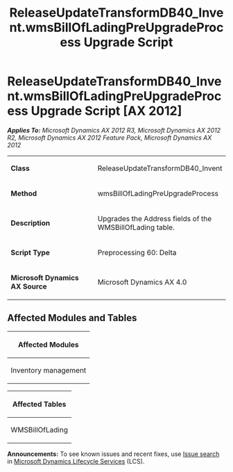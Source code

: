 ﻿---
title: ReleaseUpdateTransformDB40_Invent.wmsBillOfLadingPreUpgradeProcess Upgrade Script
TOCTitle: ReleaseUpdateTransformDB40_Invent.wmsBillOfLadingPreUpgradeProcess Upgrade Script
ms:assetid: 0fd98c16-a3e5-61f6-3674-44ded3c79ce5
ms:mtpsurl: https://msdn.microsoft.com/en-us/library/JJ735766(v=AX.60)
ms:contentKeyID: 49706666
ms.date: 05/18/2015
mtps_version: v=AX.60
---

# ReleaseUpdateTransformDB40\_Invent.wmsBillOfLadingPreUpgradeProcess Upgrade Script [AX 2012]


_**Applies To:** Microsoft Dynamics AX 2012 R3, Microsoft Dynamics AX 2012 R2, Microsoft Dynamics AX 2012 Feature Pack, Microsoft Dynamics AX 2012_

<table>
<colgroup>
<col style="width: 50%" />
<col style="width: 50%" />
</colgroup>
<tbody>
<tr class="odd">
<td><p><strong>Class</strong></p></td>
<td><p>ReleaseUpdateTransformDB40_Invent</p></td>
</tr>
<tr class="even">
<td><p><strong>Method</strong></p></td>
<td><p>wmsBillOfLadingPreUpgradeProcess</p></td>
</tr>
<tr class="odd">
<td><p><strong>Description</strong></p></td>
<td><p>Upgrades the Address fields of the WMSBillOfLading table.</p></td>
</tr>
<tr class="even">
<td><p><strong>Script Type</strong></p></td>
<td><p>Preprocessing 60: Delta</p></td>
</tr>
<tr class="odd">
<td><p><strong>Microsoft Dynamics AX Source</strong></p></td>
<td><p>Microsoft Dynamics AX 4.0</p></td>
</tr>
</tbody>
</table>


## Affected Modules and Tables

<table>
<colgroup>
<col style="width: 100%" />
</colgroup>
<thead>
<tr class="header">
<th><p>Affected Modules</p></th>
</tr>
</thead>
<tbody>
<tr class="odd">
<td><p>Inventory management</p></td>
</tr>
</tbody>
</table>


<table>
<colgroup>
<col style="width: 100%" />
</colgroup>
<thead>
<tr class="header">
<th><p>Affected Tables</p></th>
</tr>
</thead>
<tbody>
<tr class="odd">
<td><p>WMSBillOfLading</p></td>
</tr>
</tbody>
</table>

  
**Announcements:** To see known issues and recent fixes, use [Issue search](http://go.microsoft.com/fwlink/?linkid=389258) in [Microsoft Dynamics Lifecycle Services](http://go.microsoft.com/fwlink/?linkid=306505) (LCS).

